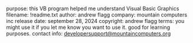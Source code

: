 purpose: this VB program helped me understand Visual Basic Graphics
filename: !readme.txt
author: andrew flagg
company: mountain computers inc
release date: september 28, 2024
copyright: andrew flagg
terms: you might use it if you let me know you want to use it. good for learning purposes.
contact info: developersupport@mountaincomputers.org
